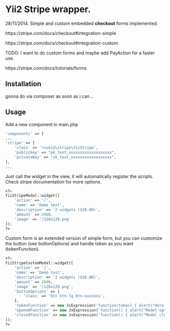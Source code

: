 Yii2 Stripe wrapper.
==========
28/11/2014.
Simple and custom embedded <b>checkout</b> forms implemented. 
<p>https://stripe.com/docs/checkout#integration-simple</p>
<p>https://stripe.com/docs/checkout#integration-custom</p>

TODO:
I want to do custom forms and maybe add PayAction for a faster use.
<p>https://stripe.com/docs/tutorials/forms</p>

Installation
--------------------------

gonna do via composer as soon as i can...

Usage
--------------------------
Add a new component in main.php
```php
'components' => [
...
'stripe' => [
    'class' => 'ruskid\stripe\YiiStripe',
    'publicKey' => "pk_test_xxxxxxxxxxxxxxxxxxx",
    'privateKey' => "sk_test_xxxxxxxxxxxxxxxxxx",
],
...

```

Just call the widget in the view, it will automatically register the scripts.
Check stripe documentation for more options.
```php
<?= 
YiiStripeModal::widget([
    'action' => '/',
    'name' => 'Demo test',
    'description' => '2 widgets ($20.00)',
    'amount' => 2000,
    'image' => '/128x128.png'
]);
?>
```

Custom form is an extended version of simple form, but you can customize the button (see buttonOptions) and handle token as you want (tokenFunction).
```php
<?= 
YiiStripeCustomModal::widget([
    'action' => '/',
    'name' => 'Demo test',
    'description' => '2 widgets ($20.00)',
    'amount' => 2000,
    'image' => '/128x128.png',
    'buttonOptions' => [
        'class' => 'btn btn-lg btn-success',
    ],
    'tokenFunction' => new JsExpression('function(token) { alert("Here you should control your token."); }'),
    'openedFunction' => new JsExpression('function() { alert("Model opened"); }'),
    'closedFunction' => new JsExpression('function() { alert("Model closed"); }'),
]);
?>
```




